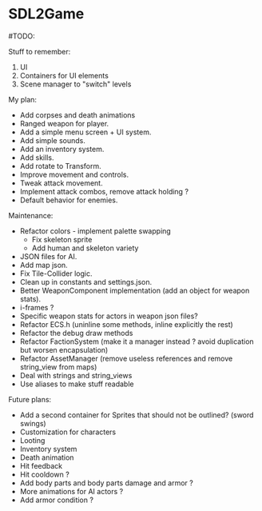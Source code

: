 # SDL2Game

#TODO:

Stuff to remember:
1. UI
2. Containers for UI elements
3. Scene manager to "switch" levels

My plan:
- Add corpses and death animations
- Ranged weapon for player.
- Add a simple menu screen + UI system.
- Add simple sounds.
- Add an inventory system.
- Add skills.
- Add rotate to Transform.
- Improve movement and controls.
- Tweak attack movement.
- Implement attack combos, remove attack holding ?
- Default behavior for enemies.

Maintenance:
- Refactor colors - implement palette swapping
	- Fix skeleton sprite
	- Add human and skeleton variety
- JSON files for AI.
- Add map json.
- Fix Tile-Collider logic.
- Clean up in constants and settings.json.
- Better WeaponComponent implementation (add an object for weapon stats).
- i-frames ?
- Specific weapon stats for actors in weapon json files?
- Refactor ECS.h (uninline some methods, inline explicitly the rest)
- Refactor the debug draw methods
- Refactor FactionSystem (make it a manager instead ? avoid duplication but worsen encapsulation)
- Refactor AssetManager (remove useless references and remove string_view from maps)
- Deal with strings and string_views
- Use aliases to make stuff readable

Future plans:
- Add a second container for Sprites that should not be outlined? (sword swings)
- Customization for characters
- Looting
- Inventory system
- Death animation
- Hit feedback
- Hit cooldown ?
- Add body parts and body parts damage and armor ?
- More animations for AI actors ?
- Add armor condition ?